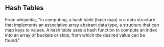 ## Hash Tables
From wikipedia, "In computing, a hash table (hash map) is a data structure that implements an associative array abstract data type, a structure that can map keys to values. A hash table uses a hash function to compute an index into an array of buckets or slots, from which the desired value can be found."
